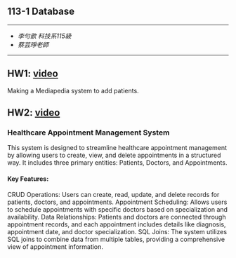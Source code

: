 ## 113-1 Database
* * *
* *李勻歆 科技系115級*
* *蔡芸琤老師*
* * *
## HW1: [video](https://youtu.be/Xrt6tGmi7aM)
Making a Mediapedia system to add patients.

## HW2: [video](https://youtu.be/Xrt6tGmi7aM)
### Healthcare Appointment Management System
This system is designed to streamline healthcare appointment management by allowing users to create, view, and delete appointments in a structured way. It includes three primary entities: Patients, Doctors, and Appointments.
#### Key Features:
CRUD Operations: Users can create, read, update, and delete records for patients, doctors, and appointments.
Appointment Scheduling: Allows users to schedule appointments with specific doctors based on specialization and availability.
Data Relationships: Patients and doctors are connected through appointment records, and each appointment includes details like diagnosis, appointment date, and doctor specialization.
SQL Joins: The system utilizes SQL joins to combine data from multiple tables, providing a comprehensive view of appointment information.
